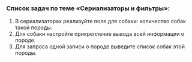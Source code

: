 ### Список задач по теме «Сериализаторы и фильтры»:

1. В сериализаторах реализуйте поле для собаки: количество собак такой породы.
2. Для собаки настройте прикрепление вывода всей информации о породе.
3. Для запроса одной записи о породе выведите список собак этой породы.